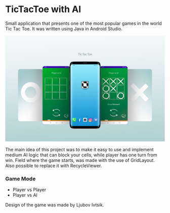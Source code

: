# TicTacToe with AI
Small application that presents one of the most popular games in the world Tic Tac Toe. It was written using Java in Android Studio.

![TicTacToe](image/tictactoe.jpg)

The main idea of this project was to make it easy to use and implement medium AI logic that can block your cells, while player has one turn from win. Field where the game starts, was made with the use of GridLayout. Also possible to replace it with RecycleViewer.

### Game Mode
* Player vs Player
* Player vs AI

Design of the game was made by Ljubov Ivtsik.
